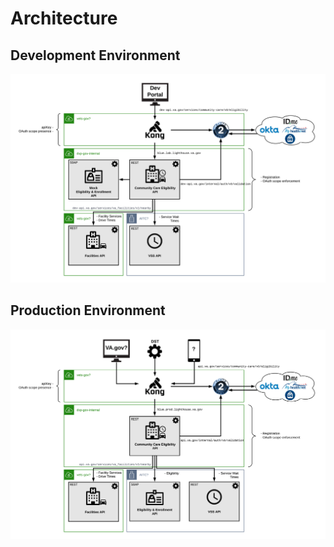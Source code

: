 # Architecture

## Development Environment

![development](development.png)

## Production Environment

![production](production.png)
